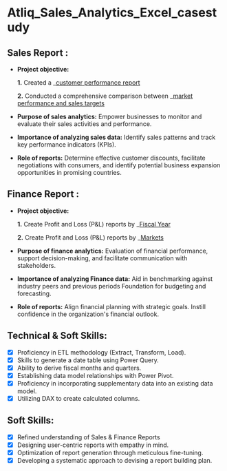# Atliq_Sales_Analytics_Excel_casestudy


## Sales Report :


- **Project objective:** 

    **1.** Created a _[customer performance report](https://github.com/subhashsomarouthu/Atliq_Sales_Analytics_Excel_casestudy/blob/bfd7b88e6d886368365c9510031e81f6eb83f17a/Customer_Sales_Performance_Report.pdf) 

    **2.** Conducted a comprehensive comparison between _[market performance and sales targets](https://github.com/subhashsomarouthu/Atliq_Sales_Analytics_Excel_casestudy/blob/bfd7b88e6d886368365c9510031e81f6eb83f17a/Market_Performance_Actual%20vs%20Target_Report.pdf)

- **Purpose of sales analytics:** Empower businesses to monitor and evaluate their sales activities and performance.

- **Importance of analyzing sales data:** Identify sales patterns and track key performance indicators (KPIs).

- **Role of reports:** Determine effective customer discounts, facilitate negotiations with consumers, and identify potential business expansion opportunities in promising countries.


## Finance Report :

- **Project objective:** 

    **1.** Create Profit and Loss (P&L) reports by _[Fiscal Year](https://github.com/subhashsomarouthu/Atliq_Sales_Analytics_Excel_casestudy/blob/bfd7b88e6d886368365c9510031e81f6eb83f17a/P%26L_By_Fiscal_Years_Report.pdf)
  
   **2.** Create Profit and Loss (P&L) reports by _[Markets](https://github.com/subhashsomarouthu/Atliq_Sales_Analytics_Excel_casestudy/blob/bfd7b88e6d886368365c9510031e81f6eb83f17a/P%26L_by_Markets_Report.pdf)

- **Purpose of finance analytics:** Evaluation of financial performance, support decision-making, and facilitate communication with stakeholders.

- **Importance of analyzing Finance data:** Aid in benchmarking against industry peers and previous periods Foundation for budgeting and forecasting.

- **Role of reports:** Align financial planning with strategic goals. Instill confidence in the organization's financial outlook.


## Technical & Soft Skills:
- [x]	Proficiency in ETL methodology (Extract, Transform, Load).
- [x]	Skills to generate a date table using Power Query.
- [x]	Ability to derive fiscal months and quarters.
- [x]	Establishing data model relationships with Power Pivot.
- [x]	Proficiency in incorporating supplementary data into an existing data model.
- [x]	Utilizing DAX to create calculated columns.

## Soft Skills:
- [x]	Refined understanding of Sales & Finance Reports
- [x]	Designing user-centric reports with empathy in mind.
- [x]	Optimization of report generation through meticulous fine-tuning.
- [x]	Developing a systematic approach to devising a report building plan.

